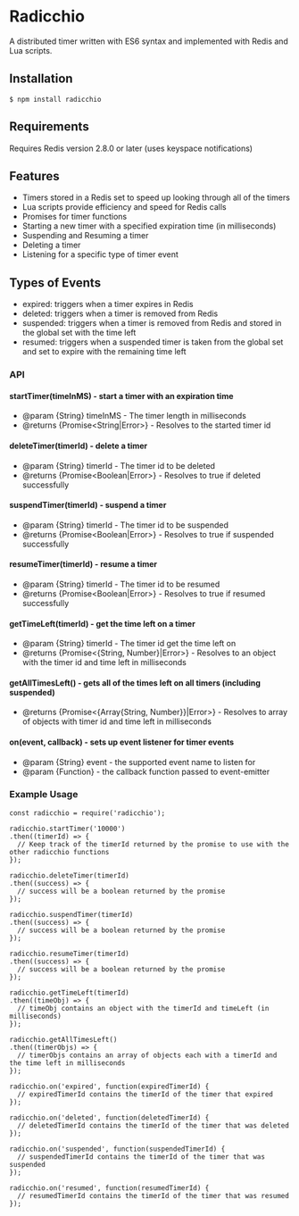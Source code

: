 # Radicchio
A distributed timer written with ES6 syntax and implemented with Redis and Lua scripts.

## Installation
```
$ npm install radicchio
```

## Requirements
Requires Redis version 2.8.0 or later (uses keyspace notifications)

## Features
- Timers stored in a Redis set to speed up looking through all of the timers
- Lua scripts provide efficiency and speed for Redis calls
- Promises for timer functions
- Starting a new timer with a specified expiration time (in milliseconds)
- Suspending and Resuming a timer
- Deleting a timer
- Listening for a specific type of timer event

## Types of Events
- expired: triggers when a timer expires in Redis
- deleted: triggers when a timer is removed from Redis
- suspended: triggers when a timer is removed from Redis and stored in the global set with the time left
- resumed: triggers when a suspended timer is taken from the global set and set to expire with the remaining time left

### API
#### startTimer(timeInMS) - start a timer with an expiration time
- @param {String} timeInMS - The timer length in milliseconds
- @returns {Promise<String|Error>} - Resolves to the started timer id

#### deleteTimer(timerId) - delete a timer
- @param {String} timerId - The timer id to be deleted
- @returns {Promise<Boolean|Error>} - Resolves to true if deleted successfully

#### suspendTimer(timerId) - suspend a timer
- @param {String} timerId - The timer id to be suspended
- @returns {Promise<Boolean|Error>} - Resolves to true if suspended successfully

#### resumeTimer(timerId) - resume a timer
- @param {String} timerId - The timer id to be resumed
- @returns {Promise<Boolean|Error>} - Resolves to true if resumed successfully

#### getTimeLeft(timerId) - get the time left on a timer
- @param {String} timerId - The timer id get the time left on
- @returns {Promise<{String, Number}|Error>} - Resolves to an object with the timer id and time left in milliseconds

#### getAllTimesLeft() - gets all of the times left on all timers (including suspended)
- @returns {Promise<{Array{String, Number}}|Error>} - Resolves to array of objects with timer id and time left in milliseconds

#### on(event, callback) - sets up event listener for timer events
- @param {String} event - the supported event name to listen for
- @param {Function} - the callback function passed to event-emitter

### Example Usage
```
const radicchio = require('radicchio');

radicchio.startTimer('10000')
.then((timerId) => {
  // Keep track of the timerId returned by the promise to use with the other radicchio functions
});

radicchio.deleteTimer(timerId)
.then((success) => {
  // success will be a boolean returned by the promise
});

radicchio.suspendTimer(timerId)
.then((success) => {
  // success will be a boolean returned by the promise
});

radicchio.resumeTimer(timerId)
.then((success) => {
  // success will be a boolean returned by the promise
});

radicchio.getTimeLeft(timerId)
.then((timeObj) => {
  // timeObj contains an object with the timerId and timeLeft (in milliseconds)
});

radicchio.getAllTimesLeft()
.then((timerObjs) => {
  // timerObjs contains an array of objects each with a timerId and the time left in milliseconds
});

radicchio.on('expired', function(expiredTimerId) {
  // expiredTimerId contains the timerId of the timer that expired
});

radicchio.on('deleted', function(deletedTimerId) {
  // deletedTimerId contains the timerId of the timer that was deleted
});

radicchio.on('suspended', function(suspendedTimerId) {
  // suspendedTimerId contains the timerId of the timer that was suspended
});

radicchio.on('resumed', function(resumedTimerId) {
  // resumedTimerId contains the timerId of the timer that was resumed
});
```
